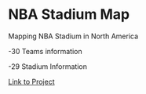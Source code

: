 # NBA Stadium Map
Mapping NBA Stadium in North America

-30 Teams information

-29 Stadium Information

[Link to Project](https://tianxiang-mike-jiang.github.io/web-mapping-Final-Project/)
